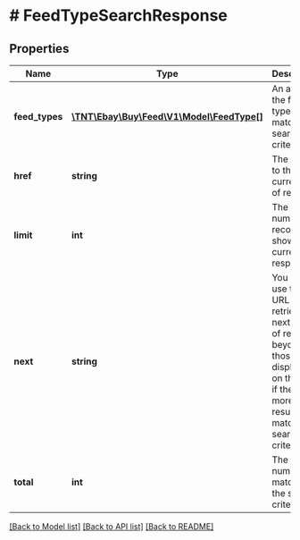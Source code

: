 # # FeedTypeSearchResponse

## Properties

Name | Type | Description | Notes
------------ | ------------- | ------------- | -------------
**feed_types** | [**\TNT\Ebay\Buy\Feed\V1\Model\FeedType[]**](FeedType.md) | An array of the feed types that match the search criteria. | [optional]
**href** | **string** | The URL to to the current set of results. | [optional]
**limit** | **int** | The number of records to show in the current response. | [optional]
**next** | **string** | You can use this URL to retrieve the next page of results beyond those displayed on the page if there are more results that match the search criteria. | [optional]
**total** | **int** | The total number of matches for the search criteria. | [optional]

[[Back to Model list]](../../README.md#models) [[Back to API list]](../../README.md#endpoints) [[Back to README]](../../README.md)
